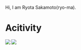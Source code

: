 Hi, I am Ryota Sakamoto(ryo-ma).


# Acitivity

<div>
  <img align=left src="https://github-readme-stats.vercel.app/api?username=ryo-ma&count_private=true&theme=monokai" />
  <img src="https://github-readme-stats.vercel.app/api/top-langs/?username=ryo-ma&theme=monokai" />
</div>
